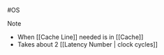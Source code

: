 #OS 
> [!note]
> - When [[Cache Line]] needed is in [[Cache]]
> - Takes about 2 [[Latency Number | clock cycles]] 